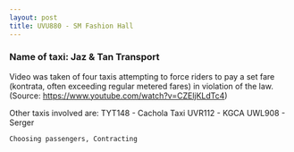 ```yaml
---
layout: post
title: UVU880 - SM Fashion Hall
---
```


### Name of taxi: Jaz & Tan Transport

Video was taken of four taxis attempting to force riders to pay a set fare (kontrata, often exceeding regular metered fares) in violation of the law. (Source: https://www.youtube.com/watch?v=CZEljKLdTc4) 

Other taxis involved are:
TYT148 - Cachola Taxi
UVR112 - KGCA
UWL908 - Serger

```Choosing passengers, Contracting```
